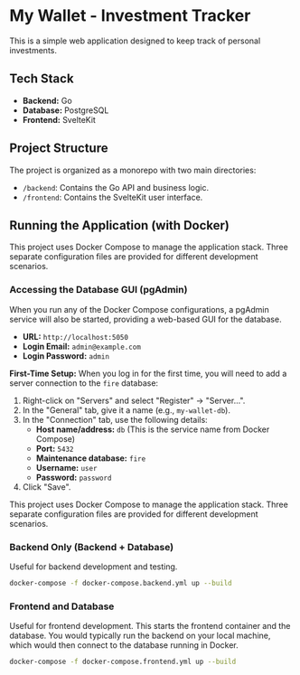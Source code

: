 # My Wallet - Investment Tracker

This is a simple web application designed to keep track of personal investments.

## Tech Stack

* **Backend:** Go
* **Database:** PostgreSQL
* **Frontend:** SvelteKit

## Project Structure

The project is organized as a monorepo with two main directories:

* `/backend`: Contains the Go API and business logic.
* `/frontend`: Contains the SvelteKit user interface.

## Running the Application (with Docker)

This project uses Docker Compose to manage the application stack. Three separate configuration files are provided for different development scenarios.

### Accessing the Database GUI (pgAdmin)

When you run any of the Docker Compose configurations, a pgAdmin service will also be started, providing a web-based GUI for the database.

* **URL:** `http://localhost:5050`
* **Login Email:** `admin@example.com`
* **Login Password:** `admin`

**First-Time Setup:**
When you log in for the first time, you will need to add a server connection to the `fire` database:

1. Right-click on "Servers" and select "Register" -> "Server...".
2. In the "General" tab, give it a name (e.g., `my-wallet-db`).
3. In the "Connection" tab, use the following details:
    * **Host name/address:** `db` (This is the service name from Docker Compose)
    * **Port:** `5432`
    * **Maintenance database:** `fire`
    * **Username:** `user`
    * **Password:** `password`
4. Click "Save".

This project uses Docker Compose to manage the application stack. Three separate configuration files are provided for different development scenarios.

### Backend Only (Backend + Database)

Useful for backend development and testing.

```bash
docker-compose -f docker-compose.backend.yml up --build
```

### Frontend and Database

Useful for frontend development. This starts the frontend container and the database. You would typically run the backend on your local machine, which would then connect to the database running in Docker.

```bash
docker-compose -f docker-compose.frontend.yml up --build
```
